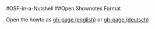 #OSF-in-a-Nutshell
##Open Shownotes Format

Open the howto as [gh-page (english)](http://shownotes.github.io/OSF-in-a-Nutshell/OSF-in-a-Nutshell.en.html) or [gh-page (deutsch)](http://shownotes.github.io/OSF-in-a-Nutshell/OSF-in-a-Nutshell.de.html)
